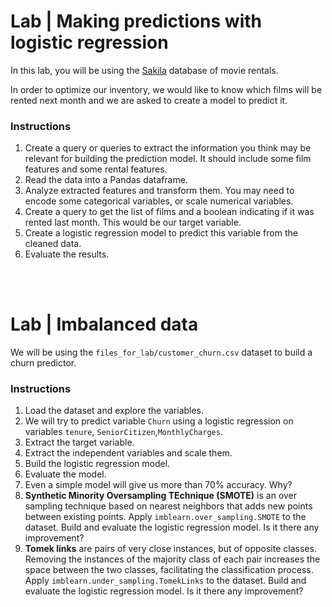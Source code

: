 # Lab | Making predictions with logistic regression

In this lab, you will be using the [Sakila](https://dev.mysql.com/doc/sakila/en/) database of movie rentals.

In order to optimize our inventory, we would like to know which films will be rented next month and we are asked to create a model to predict it.

### Instructions

1. Create a query or queries to extract the information you think may be relevant for building the prediction model. It should include some film features and some rental features.
2. Read the data into a Pandas dataframe.
3. Analyze extracted features and transform them. You may need to encode some categorical variables, or scale numerical variables.
4. Create a query to get the list of films and a boolean indicating if it was rented last month. This would be our target variable.
5. Create a logistic regression model to predict this variable from the cleaned data.
6. Evaluate the results.

<br></br>

# Lab | Imbalanced data

We will be using the `files_for_lab/customer_churn.csv` dataset to build a churn predictor.

### Instructions

1. Load the dataset and explore the variables.
2. We will try to predict variable `Churn` using a logistic regression on variables `tenure`, `SeniorCitizen`,`MonthlyCharges`.
3. Extract the target variable.
4. Extract the independent variables and scale them.
5. Build the logistic regression model.
6. Evaluate the model.
7. Even a simple model will give us more than 70% accuracy. Why?
8. **Synthetic Minority Oversampling TEchnique (SMOTE)** is an over sampling technique based on nearest neighbors that adds new points between existing points. Apply `imblearn.over_sampling.SMOTE` to the dataset. Build and evaluate the logistic regression model. Is it there any improvement?
9. **Tomek links** are pairs of very close instances, but of opposite classes. Removing the instances of the majority class of each pair increases the space between the two classes, facilitating the classification process. Apply `imblearn.under_sampling.TomekLinks` to the dataset. Build and evaluate the logistic regression model. Is it there any improvement?

